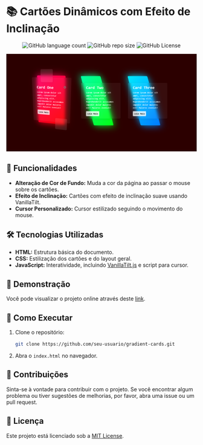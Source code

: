 <!-- Projeto Finalizado -->
# 📚 Cartões Dinâmicos com Efeito de Inclinação

<p align="center">
  <!-- Contador de linguagens do GitHub -->
  <img alt="GitHub language count" src="https://img.shields.io/github/languages/count/devAndreotti/gradient-cards?color=FFF&labelColor=fd0045&style=flat-square">
  <!-- Tamanho do repositório no GitHub -->
  <img alt="GitHub repo size" src="https://img.shields.io/github/repo-size/devAndreotti/gradient-cards?color=FFF&labelColor=19c12d&style=flat-square">
  <!-- Licença do GitHub -->
  <img alt="GitHub License" src="https://img.shields.io/github/license/devAndreotti/devAndreotti?color=FFF&labelColor=00c9fd&style=flat-square">
</p>

<div align="center">
  <img src="./gradient.png" alt="Cube Banner"/>
</div>

## 🚀 Funcionalidades

- **Alteração de Cor de Fundo:** Muda a cor da página ao passar o mouse sobre os cartões.
- **Efeito de Inclinação:** Cartões com efeito de inclinação suave usando VanillaTilt.
- **Cursor Personalizado:** Cursor estilizado seguindo o movimento do mouse.

## 🛠️ Tecnologias Utilizadas

- **HTML:** Estrutura básica do documento.
- **CSS:** Estilização dos cartões e do layout geral.
- **JavaScript:** Interatividade, incluindo [VanillaTilt.js](https://github.com/micku7zu/vanilla-tilt.js) e script para cursor.

## 🔎 Demonstração

Você pode visualizar o projeto online através deste [link](https://devandreotti.github.io/gradient-cards/).

## 🚀 Como Executar

1. Clone o repositório:
   ```bash
   git clone https://github.com/seu-usuario/gradient-cards.git
   ```
2. Abra o `index.html` no navegador.

## 📝 Contribuições

Sinta-se à vontade para contribuir com o projeto. Se você encontrar algum problema ou tiver sugestões de melhorias, por favor, abra uma issue ou um pull request.

## 📄 Licença

Este projeto está licenciado sob a [MIT License](LICENSE).
